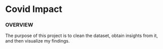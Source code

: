# Covid Impact

### OVERVIEW
The purpose of this project is to clean the dataset, obtain insights from it, and then visualize my findings.
